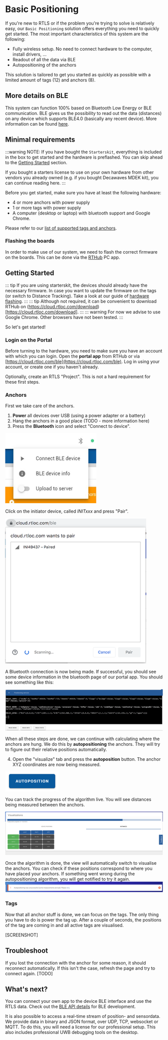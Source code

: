 # Basic Positioning
If you're new to RTLS or if the problem you're trying to solve is relatively easy, our `Basic Positioning` solution offers everything you need to quickly get started.
The most important characteristics of this system are the following:
 - Fully wireless setup. No need to connect hardware to the computer, install drivers, ...
 - Readout of all the data via BLE
 - Autopositioning of the anchors 

This solution is tailored to get you started as quickly as possible with a limited amount of tags (12) and anchors (8).

## More details on BLE
This system can function 100% based on Bluetooth Low Energy or BLE communication.
BLE gives us the possibility to read out the data (distances) on any device which supports BLE4.0 (basically any recent device).
More information can be found [here](/hardware/hw_interface_ble.html).


## Minimal requirements
:::warning NOTE:
  If you have bought the `Starterskit`, everything is included in the box to get started and the hardware is preflashed.
  You can skip ahead to the [Getting Started](/install/basic_positioning_getting_started.html#getting-started) section.

  If you bought a starters license to use on your own hardware from other vendors you already owned (e.g. if you bought Decawaves MDEK kit), you can continue reading here.
:::

Before you get started, make sure you have at least the following hardware:
 - 4 or more anchors with power supply
 - 1 or more tags with power supply
 - A computer (desktop or laptop) with bluetooth support and Google Chrome.

 Please refer to our [list of supported tags and anchors](hardware/hw_boards.html).

### Flashing the boards
In order to make use of our system, we need to flash the correct firmware on the boards.
This can be done via the [RTHub](/hub/firmware.html) PC app.

## Getting Started
::: tip
If you are using starterskit, the devices should already have the necessary firmware. In case you want to update the firmware on the tags (or switch to Distance Tracking). Take a look at our guide of [hardware flashing](/hardware/flashing/hw_flashing.html).
:::
::: tip
Although not required, it can be convenient to download RTHub  on (https://cloud.rtloc.com/download)[https://cloud.rtloc.com/download].
:::
::: warning
For now we advise to use Google Chrome. Other browsers have not been tested.
:::

So let's get started! 
### Login on the Portal
Before turning to the hardware, you need to make sure you have an account with which you can login. Open the **portal app** from RTHub or via [https://cloud.rtloc.com/ble](https://cloud.rtloc.com/ble). Log in using your account, or create one if you haven't already.

Optionally, create an RTLS "Project". This is not a hard requirement for these first steps.


### Anchors
First we take care of the anchors. 
  1. **Power** all devices over USB (using a power adapter or a battery)
  2. Hang the anchors in a good place (TODO - more information here)
  3. Press the **Bluetooth** icon and select "Connect to device". 
  
  ![BLE](../web/img/ble.jpg)

  Click on the initiator device, called *INITxxx* and press "Pair".
  
  ![BLE](../web/img/ble2.png)

  A Bluetooth connection is now being made. If successful, you should see some device information in the bluetooth page of our portal app. You should see something like this:

  ![BLE](../web/img/ble3.png)

When all these steps are done, we can continue with calculating where the anchors are hung. We do this by __autopositioning__ the anchors. They will try to figure out their relative positions automatically. 

  4. Open the "visualize" tab and press the **autoposition** button. The anchor XYZ coordinates are now being measured. 

![BLE](./img/autopos.png)

You can track the progress of the algorithm live. You will see distances being measured between the anchors.

![BLE](../web/img/ble4.png)


Once the algorithm is done, the view will automatically switch to visualise the anchors. You can check if these positions correspond to where you have placed your anchors.
If something went wrong during the autopositioning algorithm, you will get notified to try it again.
![BLE](../web/img/ble5.png)

### Tags
Now that all anchor stuff is done, we can focus on the tags.
The only thing you have to do is power the tag up. After a couple of seconds, the positions of the tag are coming in and all active tags are visualised.

[SCREENSHOT]

<!-- TODO: screenshot of visualization -->



## Troubleshoot
If you lost the connection with the anchor for some reason, it should reconnect automatically.
If this isn't the case, refresh the page and try to connect again.
[TODO]

## What's next?
You can connect your own app to the device BLE interface and use the RTLS data. Check out the [BLE API details](api/api_ble) for BLE development.

It is also possible to access a real-time stream of position- and sensordata. We provide data in binary and JSON format, over UDP, TCP, websocket or MQTT. To do this, you will need a license for our professional setup. This also includes professional UWB debugging tools on the desktop.
